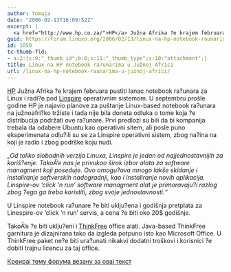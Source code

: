 ```yaml
---
author: tomaja
date: "2006-02-13T16:09:52Z"
excerpt: |
  <a href="http://www.hp.co.za/">HP</a> Južna Afrika ?e krajem februara pustiti lanac notebook ra?unara za Linux i radi?e pod <a href="http://www.linspire.com/">Linspire</a> operativnim sistemom. U septembru prošle godine HP je najavio planove za puštanje Linux-based notebook ra?unara na južnoafri?ko tržiste i tada nije bila doneta odluka o tome koja ?e distribucija podržati ove ra?unare. Prvi predlozi su bili da bi kompanija trebala da odabere Ubuntu kao operativni sitem, ali posle puno eksperimenata odlu?ili su se za Linspire operativni sistem, zbog na?ina na koji je radio i zbog podrške koju nudi.
guid: https://forum.linuxo.org/2006/02/13/linux-na-hp-notebook-raunarima-u-juznoj-africi/
id: 1050
tc-thumb-fld:
- a:2:{s:9:"_thumb_id";b:0;s:11:"_thumb_type";s:10:"attachment";}
title: Linux na HP notebook ra?unarima u Južnoj Africi
url: /linux-na-hp-notebook-raunarima-u-juznoj-africi/
---
```

[HP](http://www.hp.co.za/) Južna Afrika ?e krajem februara pustiti lanac notebook ra?unara za Linux i radi?e pod [Linspire](http://www.linspire.com/) operativnim sistemom. U septembru prošle godine HP je najavio planove za puštanje Linux-based notebook ra?unara na južnoafri?ko tržiste i tada nije bila doneta odluka o tome koja ?e distribucija podržati ove ra?unare. Prvi predlozi su bili da bi kompanija trebala da odabere Ubuntu kao operativni sitem, ali posle puno eksperimenata odlu?ili su se za Linspire operativni sistem, zbog na?ina na koji je radio i zbog podrške koju nudi.  
<!--break-->

  
_&#8222;Od toliko slobodnih verzija Linuxa, Linspire je jedan od najjednostavnijih za koriš?enje. TakoÄ‘e nas je privukao širok izbor alata za software managment koji poseduje. Ovo omogu?ava mnogo lakše skidanje i instaliranje softverskih nadogradnji, kao i instaliranje novih aplikacija. Linspire-ov &#8216;click &#8216;n run&#8217; software managment alat je primoravaju?i razlog zbog ?ega ga treba koristiti, zbog svoje jednostavnosti.&#8220;_

U Linspire notebook ra?unare ?e biti uklju?ena i godišnja pretplata za Linespire-ov &#8216;click &#8216;n run&#8217; servis, a cena ?e biti oko 20$ godišnje.

TakoÄ‘e ?e biti uklju?eni i [ThinkFree](http://www.thinkfree.com) office alati. Java-based ThinkFree garnitura je dizajnirana tako da izgleda potpuno isto kao Microsoft Office. U ThinkFree paket ne?e biti ura?unati nikakvi dodatni troškovi i korisnici ?e dobiti trajnu licencu za taj office.

[Креирај тему форума везану за овај текст](https://linuxo.org/nova-tema-na-forumu/?se_pid=1050)